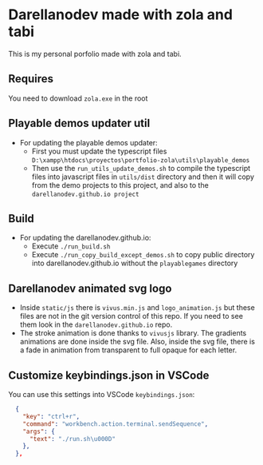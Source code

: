 # Darellanodev made with zola and tabi

This is my personal porfolio made with zola and tabi.

## Requires

You need to download `zola.exe` in the root

## Playable demos updater util

- For updating the playable demos updater:
  - First you must update the typescript files `D:\xampp\htdocs\proyectos\portfolio-zola\utils\playable_demos`
  - Then use the `run_utils_update_demos.sh` to compile the typescript files into javascript files in `utils/dist` directory and then it will copy from the demo projects to this project, and also to the `darellanodev.github.io project`

## Build

- For updating the darellanodev.github.io:
  - Execute `./run_build.sh`
  - Execute `./run_copy_build_except_demos.sh` to copy public directory into darellanodev.github.io without the `playablegames` directory

## Darellanodev animated svg logo

- Inside `static/js` there is `vivus.min.js` and `logo_animation.js` but these files are not in the git version control of this repo. If you need to see them look in the `darellanodev.github.io` repo.
- The stroke animation is done thanks to `vivusjs` library. The gradients animations are done inside the svg file. Also, inside the svg file, there is a fade in animation from transparent to full opaque for each letter.

## Customize keybindings.json in VSCode

You can use this settings into VSCode `keybindings.json`:

```json
  {
    "key": "ctrl+r",
    "command": "workbench.action.terminal.sendSequence",
    "args": {
      "text": "./run.sh\u000D"
    },
  },
```
